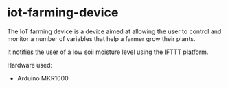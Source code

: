 # iot-farming-device
The IoT farming device is a device aimed at allowing the user to control and monitor a number of variables that help a farmer grow their plants.

It notifies the user of a low soil moisture level using the IFTTT platform.

Hardware used:

- Arduino MKR1000
